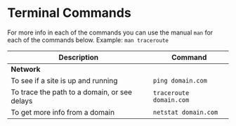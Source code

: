 # Terminal Commands

For more info in each of the commands you can use the manual ```man```  for each of the commands below.
Example: ```man traceroute```


| Description                                                    | Command                                 |
|----------------------------------------------------------------|-----------------------------------------|
| __Network__                                                    |                                         |
| To see if a site is up and running                             | `ping domain.com`                       |
| To trace the path to a domain, or see delays                   | `traceroute domain.com`                 |
| To get more info from a domain                                 | `netstat domain.com`                    |
